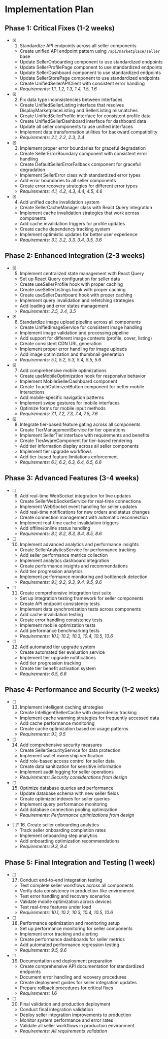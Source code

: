 # Implementation Plan

## Phase 1: Critical Fixes (1-2 weeks)

- [x] 1. Standardize API endpoints across all seller components
  - Create unified API endpoint pattern using `/api/marketplace/seller` base
  - Update SellerOnboarding component to use standardized endpoints
  - Update SellerProfilePage component to use standardized endpoints
  - Update SellerDashboard component to use standardized endpoints
  - Update SellerStorePage component to use standardized endpoints
  - Create UnifiedSellerAPIClient with consistent error handling
  - _Requirements: 1.1, 1.2, 1.3, 1.4, 1.5, 1.6_

- [x] 2. Fix data type inconsistencies between interfaces
  - Create UnifiedSellerListing interface that resolves DisplayMarketplaceListing and SellerListing mismatches
  - Create UnifiedSellerProfile interface for consistent profile data
  - Create UnifiedSellerDashboard interface for dashboard data
  - Update all seller components to use unified interfaces
  - Implement data transformation utilities for backward compatibility
  - _Requirements: 2.1, 2.2, 2.3, 2.4_

- [x] 3. Implement proper error boundaries for graceful degradation
  - Create SellerErrorBoundary component with consistent error handling
  - Create DefaultSellerErrorFallback component for graceful degradation
  - Implement SellerError class with standardized error types
  - Add error boundaries to all seller components
  - Create error recovery strategies for different error types
  - _Requirements: 4.1, 4.2, 4.3, 4.4, 4.5, 4.6_

- [x] 4. Add unified cache invalidation system
  - Create SellerCacheManager class with React Query integration
  - Implement cache invalidation strategies that work across components
  - Add cache invalidation triggers for profile updates
  - Create cache dependency tracking system
  - Implement optimistic updates for better user experience
  - _Requirements: 3.1, 3.2, 3.3, 3.4, 3.5, 3.6_

## Phase 2: Enhanced Integration (2-3 weeks)

- [x] 5. Implement centralized state management with React Query
  - Set up React Query configuration for seller data
  - Create useSellerProfile hook with proper caching
  - Create useSellerListings hook with proper caching
  - Create useSellerDashboard hook with proper caching
  - Implement query invalidation and refetching strategies
  - Add loading and error states management
  - _Requirements: 2.5, 3.4, 3.5_

- [x] 6. Standardize image upload pipeline across all components
  - Create UnifiedImageService for consistent image handling
  - Implement image validation and processing pipeline
  - Add support for different image contexts (profile, cover, listing)
  - Create consistent CDN URL generation
  - Implement proper error handling for image uploads
  - Add image optimization and thumbnail generation
  - _Requirements: 5.1, 5.2, 5.3, 5.4, 5.5, 5.6_

- [x] 7. Add comprehensive mobile optimizations
  - Create useMobileOptimization hook for responsive behavior
  - Implement MobileSellerDashboard component
  - Create TouchOptimizedButton component for better mobile interactions
  - Add mobile-specific navigation patterns
  - Implement swipe gestures for mobile interfaces
  - Optimize forms for mobile input methods
  - _Requirements: 7.1, 7.2, 7.3, 7.4, 7.5, 7.6_

- [x] 8. Integrate tier-based feature gating across all components
  - Create TierManagementService for tier operations
  - Implement SellerTier interface with requirements and benefits
  - Create TierAwareComponent for tier-based rendering
  - Add tier information display across all seller components
  - Implement tier upgrade workflows
  - Add tier-based feature limitations enforcement
  - _Requirements: 6.1, 6.2, 6.3, 6.4, 6.5, 6.6_

## Phase 3: Advanced Features (3-4 weeks)

- [ ] 9. Add real-time WebSocket integration for live updates
  - Create SellerWebSocketService for real-time connections
  - Implement WebSocket event handling for seller updates
  - Add real-time notifications for new orders and status changes
  - Create connection management with automatic reconnection
  - Implement real-time cache invalidation triggers
  - Add offline/online status handling
  - _Requirements: 8.1, 8.2, 8.3, 8.4, 8.5, 8.6_

- [ ] 10. Implement advanced analytics and performance insights
  - Create SellerAnalyticsService for performance tracking
  - Add seller performance metrics collection
  - Implement analytics dashboard integration
  - Create performance insights and recommendations
  - Add tier progression analytics
  - Implement performance monitoring and bottleneck detection
  - _Requirements: 9.1, 9.2, 9.3, 9.4, 9.5, 9.6_

- [ ] 11. Create comprehensive integration test suite
  - Set up integration testing framework for seller components
  - Create API endpoint consistency tests
  - Implement data synchronization tests across components
  - Add cache invalidation testing
  - Create error handling consistency tests
  - Implement mobile optimization tests
  - Add performance benchmarking tests
  - _Requirements: 10.1, 10.2, 10.3, 10.4, 10.5, 10.6_

- [ ] 12. Add automated tier upgrade system
  - Create automated tier evaluation service
  - Implement tier upgrade notifications
  - Add tier progression tracking
  - Create tier benefit activation system
  - _Requirements: 6.5, 6.6_

## Phase 4: Performance and Security (1-2 weeks)

- [ ] 13. Implement intelligent caching strategies
  - Create IntelligentSellerCache with dependency tracking
  - Implement cache warming strategies for frequently accessed data
  - Add cache performance monitoring
  - Create cache optimization based on usage patterns
  - _Requirements: 9.1, 9.5_

- [ ] 14. Add comprehensive security measures
  - Create SellerSecurityService for data protection
  - Implement wallet ownership verification
  - Add role-based access control for seller data
  - Create data sanitization for sensitive information
  - Implement audit logging for seller operations
  - _Requirements: Security considerations from design_

- [ ] 15. Optimize database queries and performance
  - Update database schema with new seller fields
  - Create optimized indexes for seller queries
  - Implement query performance monitoring
  - Add database connection pooling optimization
  - _Requirements: Performance optimizations from design_

- [ ]* 16. Create seller onboarding analytics
  - Track seller onboarding completion rates
  - Implement onboarding step analytics
  - Add onboarding optimization recommendations
  - _Requirements: 9.3, 9.4_

## Phase 5: Final Integration and Testing (1 week)

- [ ] 17. Conduct end-to-end integration testing
  - Test complete seller workflows across all components
  - Verify data consistency in production-like environment
  - Test error handling and recovery scenarios
  - Validate mobile optimization across devices
  - Test real-time features under load
  - _Requirements: 10.1, 10.2, 10.3, 10.4, 10.5, 10.6_

- [ ] 18. Performance optimization and monitoring setup
  - Set up performance monitoring for seller components
  - Implement error tracking and alerting
  - Create performance dashboards for seller metrics
  - Add automated performance regression testing
  - _Requirements: 9.5, 9.6_

- [ ] 19. Documentation and deployment preparation
  - Create comprehensive API documentation for standardized endpoints
  - Document error handling and recovery procedures
  - Create deployment guides for seller integration updates
  - Prepare rollback procedures for critical fixes
  - _Requirements: 1.6_

- [ ] 20. Final validation and production deployment
  - Conduct final integration validation
  - Deploy seller integration improvements to production
  - Monitor system performance and error rates
  - Validate all seller workflows in production environment
  - _Requirements: All requirements validation_